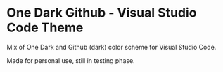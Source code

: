# One Dark Github - Visual Studio Code Theme

Mix of One Dark and Github (dark) color scheme for Visual Studio Code.

Made for personal use, still in testing phase.
